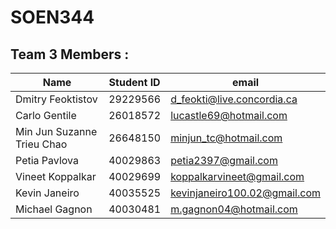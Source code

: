 # SOEN344

## Team 3 Members :

Name|Student ID| email
---|---|---
Dmitry Feoktistov | 29229566 | d_feokti@live.concordia.ca
Carlo Gentile | 26018572 | lucastle69@hotmail.com
Min Jun Suzanne Trieu Chao | 26648150 | minjun_tc@hotmail.com
Petia Pavlova | 40029863  | petia2397@gmail.com
Vineet Koppalkar | 40029699 | koppalkarvineet@gmail.com
Kevin Janeiro | 40035525 | kevinjaneiro100.02@gmail.com
Michael Gagnon | 40030481 | m.gagnon04@hotmail.com
